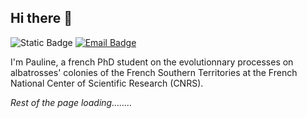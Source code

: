 ## Hi there 🌿
<img alt="Static Badge" src="https://img.shields.io/badge/My%20Profile-white?style=flat&logo=ResearchGate&link=(https://www.researchgate.net/profile/Pauline-Richard-3)">  [![Email Badge](https://img.shields.io/badge/Contact_Me-green?style=flat&logo=gmail&logoColor=FFFFFF&labelColor=252525&color=2E4521)](mailto:pauline.richard@cebc.cnrs.fr)

I'm Pauline, a french PhD student on the evolutionnary processes on albatrosses' colonies of the French Southern Territories at the French National Center of Scientific Research (CNRS).  
<!--
> My research interests are primarly focused on evolutionnary processes in wild populations,


<div align="center" >
  
  ![R](https://img.shields.io/badge/r-%23276DC3.svg?style=for-the-badge&logo=r&logoColor=black) ![RStudio](https://img.shields.io/badge/Rstudio-grey?style=for-the-badge&logo=rstudioide&logoColor=%75AADB) ![GitLab](https://img.shields.io/badge/gitlab-%23181717.svg?style=for-the-badge&logo=gitlab&logoColor=white)

</div>


  
> [!CAUTION]
> *This user have a probably problematic relationship with the following entities*\
> *Please proceed with caution if not provided*
>   
> ![Corvid Badge](https://img.shields.io/badge/Corvids-252525) ![Shark Badge](https://img.shields.io/badge/Sharks-023858) ![Ferns Badge](https://img.shields.io/badge/Ferns-2E4521) ![Coffee Badge](https://img.shields.io/badge/Coffee-3B2516)
-->

*Rest of the page loading........*

<!--
**wondering-wanderer/wondering-wanderer** is a ✨ _special_ ✨ repository because its `README.md` (this file) appears on your GitHub profile.

Here are some ideas to get you started:

- 🔭 I’m currently working on ...
- 🌱 I’m currently learning ...
- 👯 I’m looking to collaborate on ...
- 🤔 I’m looking for help with ...
- 💬 Ask me about ...
- 📫 How to reach me: ...
- 😄 Pronouns: ...
- ⚡ Fun fact: ...
-->
